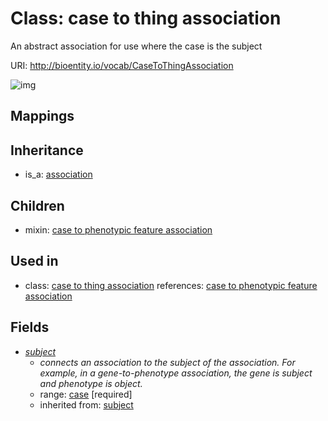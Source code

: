 # Class: case to thing association


An abstract association for use where the case is the subject

URI: http://bioentity.io/vocab/CaseToThingAssociation

![img](http://yuml.me/diagram/nofunky/class/\[Association]^-\[CaseToThingAssociation],%20\[CaseToThingAssociation]-%20subject>\[Case],%20)
## Mappings

## Inheritance

 *  is_a: [association](Association.md)
## Children

 *  mixin: [case to phenotypic feature association](CaseToPhenotypicFeatureAssociation.md)
## Used in

 *  class: [case to thing association](CaseToThingAssociation.md) references: [case to phenotypic feature association](CaseToPhenotypicFeatureAssociation.md)
## Fields

 * _[subject](subject.md)_
    * _connects an association to the subject of the association. For example, in a gene-to-phenotype association, the gene is subject and phenotype is object._
    * range: [case](Case.md) [required]
    * inherited from: [subject](subject.md)
